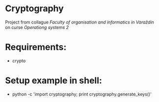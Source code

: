 # Cryptography
Project from collague *Faculty of organisation and informatics in Varaždin* on curse *Operationg systems 2*

# Requirements:
  - crypto
  
# Setup example in shell:
  - python -c 'import cryptography; print cryptography.generate_keys()'
